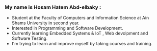 ### My name is **Hosam Hatem Abd-elbaky**  :
- Student at the Faculty of Computers and Information Science at Ain Shams University in second year.
- Interested in Programming and Software Development.
- Currently learning Embedded Systems & IoT , Web devolpment and Software Testing.
- I'm trying to learn and improve myself by taking courses and training.
